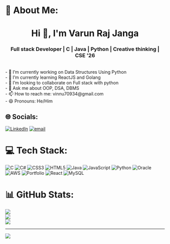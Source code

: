 # 💫 About Me:
<h1 align="center">Hi 👋, I'm Varun Raj Janga</h1><h3 align="center">Full stack Developer | C | Java | Python | Creative thinking | CSE '26</h3><br>- 🔭 I’m currently working on Data Structures Using Python<br>- 🌱 I’m currently learning ReactJS and Golang<br>- 👯 I’m looking to collaborate on Full stack with python<br>- 💬 Ask me about OOP, DSA, DBMS<br>- 📫 How to reach me: vinnu70934@gmail.com<br>- 😄 Pronouns: He/Him


## 🌐 Socials:
[![LinkedIn](https://img.shields.io/badge/LinkedIn-%230077B5.svg?logo=linkedin&logoColor=white)](https://linkedin.com/in/www.linkedin.com/in/varun-raj-janga-31v84) [![email](https://img.shields.io/badge/Email-D14836?logo=gmail&logoColor=white)](mailto:vinnu70934@gmail.com) 

# 💻 Tech Stack:
![C](https://img.shields.io/badge/c-%2300599C.svg?style=for-the-badge&logo=c&logoColor=white) ![C#](https://img.shields.io/badge/c%23-%23239120.svg?style=for-the-badge&logo=csharp&logoColor=white) ![CSS3](https://img.shields.io/badge/css3-%231572B6.svg?style=for-the-badge&logo=css3&logoColor=white) ![HTML5](https://img.shields.io/badge/html5-%23E34F26.svg?style=for-the-badge&logo=html5&logoColor=white) ![Java](https://img.shields.io/badge/java-%23ED8B00.svg?style=for-the-badge&logo=openjdk&logoColor=white) ![JavaScript](https://img.shields.io/badge/javascript-%23323330.svg?style=for-the-badge&logo=javascript&logoColor=%23F7DF1E) ![Python](https://img.shields.io/badge/python-3670A0?style=for-the-badge&logo=python&logoColor=ffdd54) ![Oracle](https://img.shields.io/badge/Oracle-F80000?style=for-the-badge&logo=oracle&logoColor=white) ![AWS](https://img.shields.io/badge/AWS-%23FF9900.svg?style=for-the-badge&logo=amazon-aws&logoColor=white) ![Portfolio](https://img.shields.io/badge/Portfolio-%23000000.svg?style=for-the-badge&logo=firefox&logoColor=#FF7139) ![React](https://img.shields.io/badge/react-%2320232a.svg?style=for-the-badge&logo=react&logoColor=%2361DAFB) ![MySQL](https://img.shields.io/badge/mysql-4479A1.svg?style=for-the-badge&logo=mysql&logoColor=white)
# 📊 GitHub Stats:
![](https://github-readme-stats.vercel.app/api?username=VarunRaj&theme=dark&hide_border=false&include_all_commits=false&count_private=false)<br/>
![](https://nirzak-streak-stats.vercel.app/?user=VarunRaj&theme=dark&hide_border=false)<br/>
![](https://github-readme-stats.vercel.app/api/top-langs/?username=VarunRaj&theme=dark&hide_border=false&include_all_commits=false&count_private=false&layout=compact)

---
[![](https://visitcount.itsvg.in/api?id=VarunRaj&icon=0&color=0)](https://visitcount.itsvg.in)

<!-- Proudly created with GPRM ( https://gprm.itsvg.in ) -->
